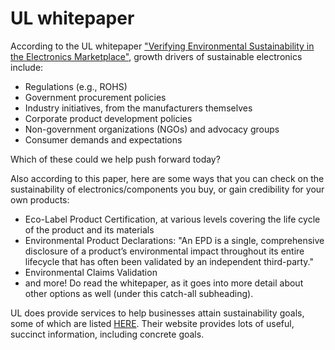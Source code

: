 # UL whitepaper

According to the UL whitepaper ["Verifying Environmental Sustainability in the Electronics Marketplace"](https://www.ul.com/insights/verifying-environmental-sustainability-electronics-marketplace), growth drivers of sustainable electronics include:  
- Regulations (e.g., ROHS)  
- Government procurement policies  
- Industry initiatives, from the manufacturers themselves  
- Corporate product development policies  
- Non-government organizations (NGOs) and advocacy groups  
- Consumer demands and expectations  

Which of these could we help push forward today?

Also according to this paper, here are some ways that you can check on the sustainability of electronics/components you buy, or gain credibility for your own products:  
- Eco-Label Product Certification, at various levels covering the life cycle of the product and its materials  
- Environmental Product Declarations: "An EPD is a single, comprehensive disclosure of a product’s environmental impact throughout its entire lifecycle that has often been validated by an independent third-party."  
- Environmental Claims Validation  
- and more! Do read the whitepaper, as it goes into more detail about other options as well (under this catch-all subheading).  

UL does provide services to help businesses attain sustainability goals, some of which are listed [HERE](https://www.ul.com/services/solutions/sustainability-and-environment-solutions). Their website provides lots of useful, succinct information, including concrete goals.
